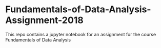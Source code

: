 # Fundamentals-of-Data-Analysis-Assignment-2018
This repo contains a jupyter notebook for an assignment for the course Fundamentals of Data Analysis
